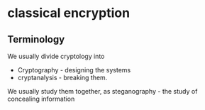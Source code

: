 
# classical encryption

## Terminology
We usually divide cryptology into

- Cryptography - designing the systems
- cryptanalysis - breaking them.

We usually study them together, as steganography - the study of concealing information


